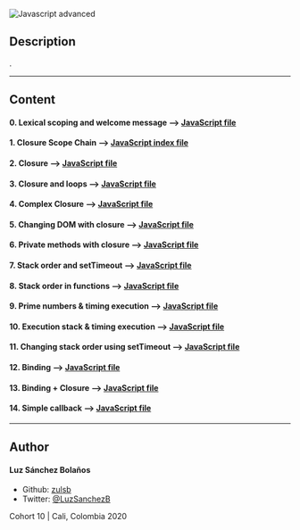 ![Javascript advanced](https://user-images.githubusercontent.com/7723544/93738034-5d817a00-fbaa-11ea-9fb5-b300572df770.gif)

## Description

.

---
## Content

#### 0. Lexical scoping and welcome message --> [JavaScript file](./0-welcome.js)

#### 1. Closure Scope Chain --> [JavaScript index file](./1-nested_functions.js)

#### 2. Closure --> [JavaScript file](./2-function_me.js)

#### 3. Closure and loops --> [JavaScript file](./3-classrooms.js)

#### 4. Complex Closure --> [JavaScript file](./4-math.js)

#### 5. Changing DOM with closure  --> [JavaScript file](./5-mode.js)

#### 6. Private methods with closure --> [JavaScript file](./6-hogwarts.js)

#### 7. Stack order and setTimeout --> [JavaScript file](./7-timeout.js)

#### 8. Stack order in functions --> [JavaScript file](./8-payments.js)

#### 9. Prime numbers & timing execution --> [JavaScript file](./9-prime.js)

#### 10. Execution stack & timing execution --> [JavaScript file](./10-prime.js)

#### 11. Changing stack order using setTimeout --> [JavaScript file](./11-prime.js)

#### 12. Binding --> [JavaScript file](./12-room_area.js)

#### 13. Binding + Closure --> [JavaScript file](./13-bind_user.js)

#### 14. Simple callback --> [JavaScript file](./14-wikipedia.js)

---

## Author
#### Luz Sánchez Bolaños
- Github: [zulsb](https://github.com/zulsb)
- Twitter: [@LuzSanchezB](https://twitter.com/LuzSanchezB)

Cohort 10 |
Cali, Colombia 2020